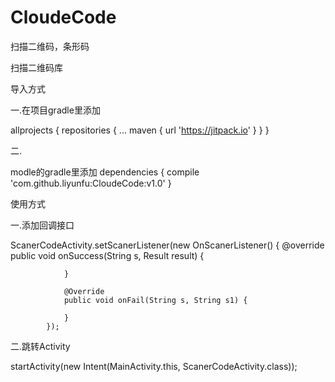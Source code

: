 # CloudeCode
扫描二维码，条形码


扫描二维码库

导入方式

一.在项目gradle里添加

allprojects {
repositories {
...
maven { url 'https://jitpack.io' }
}
}

二.

modle的gradle里添加
dependencies {
compile 'com.github.liyunfu:CloudeCode:v1.0'
}

使用方式

一.添加回调接口

ScanerCodeActivity.setScanerListener(new OnScanerListener() {
@override
public void onSuccess(String s, Result result) {

                }

                @Override
                public void onFail(String s, String s1) {

                }
            });

二.跳转Activity

startActivity(new Intent(MainActivity.this, ScanerCodeActivity.class));
